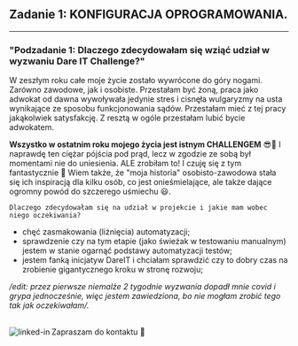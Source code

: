 ## Zadanie 1: KONFIGURACJA OPROGRAMOWANIA.

---

### "Podzadanie 1: Dlaczego zdecydowałam się wziąć udział w wyzwaniu Dare IT Challenge?"

W zeszłym roku całe moje życie zostało wywrócone do góry nogami. Zarówno zawodowe, jak i osobiste.
Przestałam być żoną, praca jako adwokat od dawna wywoływała jedynie stres i cisnęła wulgaryzmy na usta wynikające ze sposobu funkcjonowania sądów. Przestałam mieć z tej pracy jakąkolwiek satysfakcję. Z resztą w ogóle przestałam lubić bycie adwokatem. 



**Wszystko w ostatnim roku mojego życia jest istnym CHALLENGEM** 😎💪 I naprawdę ten ciężar pójścia pod prąd, lecz w zgodzie ze sobą był momentami nie do uniesienia. ALE zrobiłam to! I czuję się z tym fantastycznie 🤩 Wiem także, że "moja historia" osobisto-zawodowa stała się ich inspiracją dla kilku osób, co jest onieśmielające,  ale także dające ogromny powód do szczerego uśmiechu 😃.

`Dlaczego zdecydowałam się na udział w projekcie i jakie mam wobec niego oczekiwania?`

- chęć zasmakowania (liźnięcia) automatyzacji;
- sprawdzenie czy na tym etapie (jako świeżak w testowaniu manualnym) jestem w stanie ogarnąć podstawy automatyzacji testów;
- jestem fanką inicjatyw DareIT i chciałam sprawdzić czy to dobry czas na zrobienie gigantycznego kroku w stronę rozwoju;


*/edit: przez pierwsze niemalże 2 tygodnie wyzwania dopadł mnie covid i grypa jednocześnie, więc jestem zawiedziona, bo nie mogłam zrobić tego tak jak oczekiwałam/.*


<br>  Zapraszam do
kontaktu 👋 [<img align="left" alt="linked-in" src="https://img.shields.io/badge/linkedin-%230077B5.svg?&style=for-the-badge&logo=linkedin&logoColor=white" />](https://www.linkedin.com/in/marta-miecznikowska-1a8743258/)

